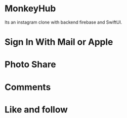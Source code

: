 # MonkeyHub
Its an instagram clone with backend firebase and  SwiftUI. 
# Sign In With Mail or Apple
# Photo Share
# Comments
# Like and follow
